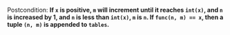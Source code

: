 Postcondition: **If `x` is positive, `m` will increment until it reaches `int(x)`, and `n` is increased by 1, and `n` is less than `int(x)`, `m` is `n`. If `func(n, m) == x`, then a tuple `(n, m)` is appended to `tables`.**